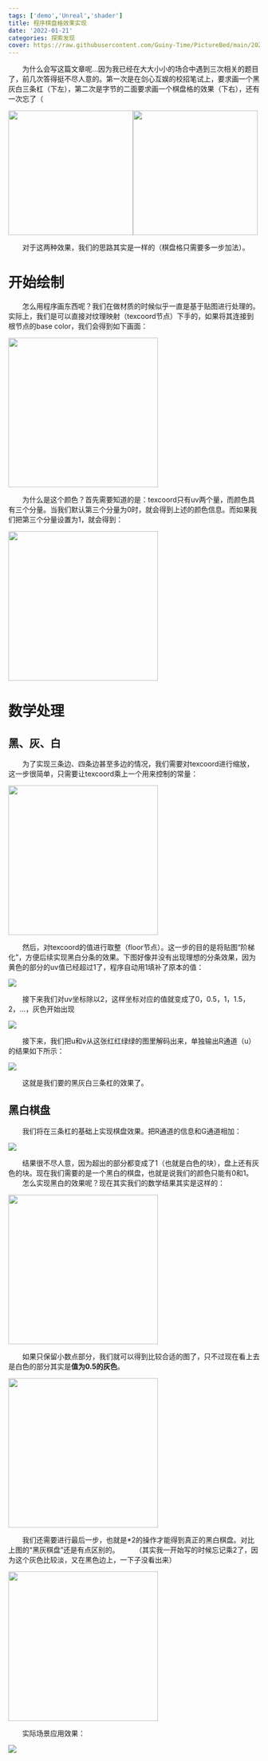 ```yaml
---
tags: ['demo','Unreal','shader']
title: 程序棋盘格效果实现
date: '2022-01-21'
categories: 探索发现
cover: https://raw.githubusercontent.com/Guiny-Time/PictureBed/main/20220121223454.png
---
```


&emsp;&emsp;为什么会写这篇文章呢...因为我已经在大大小小的场合中遇到三次相关的题目了，前几次答得挺不尽人意的。第一次是在剑心互娱的校招笔试上，要求画一个黑灰白三条杠（下左），第二次是字节的二面要求画一个棋盘格的效果（下右），还有一次忘了（

<img src="https://raw.githubusercontent.com/Guiny-Time/PictureBed/main/20220121194712.png" width=250 style="display:inline"/><img src="https://raw.githubusercontent.com/Guiny-Time/PictureBed/main/20220121221514.png" width=250 style="display:inline"/>

&emsp;&emsp;对于这两种效果，我们的思路其实是一样的（棋盘格只需要多一步加法）。

# 开始绘制
&emsp;&emsp;怎么用程序画东西呢？我们在做材质的时候似乎一直是基于贴图进行处理的。实际上，我们是可以直接对纹理映射（texcoord节点）下手的，如果将其连接到根节点的base color，我们会得到如下画面：

<img src="https://raw.githubusercontent.com/Guiny-Time/PictureBed/main/20220121204917.png" width=300/>

&emsp;&emsp;为什么是这个颜色？首先需要知道的是：texcoord只有uv两个量，而颜色具有三个分量。当我们默认第三个分量为0时，就会得到上述的颜色信息。而如果我们把第三个分量设置为1，就会得到：

<img src="https://raw.githubusercontent.com/Guiny-Time/PictureBed/main/20220121212036.png" width=300/>

# 数学处理
## 黑、灰、白
&emsp;&emsp;为了实现三条边、四条边甚至多边的情况，我们需要对texcoord进行缩放，这一步很简单，只需要让texcoord乘上一个用来控制的常量：

<img src="https://raw.githubusercontent.com/Guiny-Time/PictureBed/main/20220121212722.png" width=300/>

&emsp;&emsp;然后，对texcoord的值进行取整（floor节点）。这一步的目的是将贴图“阶梯化”，方便后续实现黑白分条的效果。下图好像并没有出现理想的分条效果，因为黄色的部分的uv值已经超过1了，程序自动用1填补了原本的值：

<img src="https://raw.githubusercontent.com/Guiny-Time/PictureBed/main/20220121213058.png"/>

&emsp;&emsp;接下来我们对uv坐标除以2，这样坐标对应的值就变成了0，0.5，1，1.5，2，...，灰色开始出现

<img src="https://raw.githubusercontent.com/Guiny-Time/PictureBed/main/20220121213315.png"/>

&emsp;&emsp;接下来，我们把u和v从这张红红绿绿的图里解码出来，单独输出R通道（u）的结果如下所示：

<img src="https://raw.githubusercontent.com/Guiny-Time/PictureBed/main/20220121213912.png"/>

&emsp;&emsp;这就是我们要的黑灰白三条杠的效果了。

## 黑白棋盘
&emsp;&emsp;我们将在三条杠的基础上实现棋盘效果。把R通道的信息和G通道相加：

<img src="https://raw.githubusercontent.com/Guiny-Time/PictureBed/main/20220121215821.png"/>

&emsp;&emsp;结果很不尽人意，因为超出的部分都变成了1（也就是白色的块），盘上还有灰色的块。现在我们需要的是一个黑白的棋盘，也就是说我们的颜色只能有0和1。
&emsp;&emsp;怎么实现黑白的效果呢？现在其实我们的数学结果其实是这样的：

<img src="https://raw.githubusercontent.com/Guiny-Time/PictureBed/main/20220121221040.png" width=300/>

&emsp;&emsp;如果只保留小数点部分，我们就可以得到比较合适的图了，只不过现在看上去是白色的部分其实是**值为0.5的灰色**。

<img src="https://raw.githubusercontent.com/Guiny-Time/PictureBed/main/20220121194843.png" width=300/>

&emsp;&emsp;我们还需要进行最后一步，也就是*2的操作才能得到真正的黑白棋盘。对比上图的“黑灰棋盘”还是有点区别的。
&emsp;&emsp;（其实我一开始写的时候忘记乘2了，因为这个灰色比较淡，又在黑色边上，一下子没看出来）

<img src="https://raw.githubusercontent.com/Guiny-Time/PictureBed/main/20220121221514.png" width=300/>

&emsp;&emsp;实际场景应用效果：

<img src="https://raw.githubusercontent.com/Guiny-Time/PictureBed/main/20220121222141.png"/>
